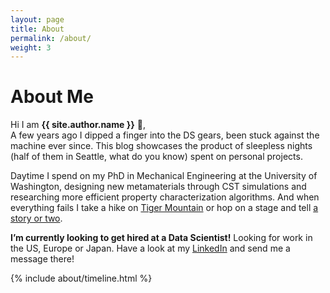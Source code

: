 ```yaml
---
layout: page
title: About
permalink: /about/
weight: 3
---
```


# **About Me**

Hi I am **{{ site.author.name }}** :wave:,<br>
A few years ago I dipped a finger into the DS gears, been stuck against the machine ever since. This blog showcases the product of sleepless nights (half of them in Seattle, what do you know) spent on personal projects.

Daytime I spend on my PhD in Mechanical Engineering at the University of Washington, designing new metamaterials through CST simulations and researching more efficient property characterization algorithms. And when everything fails I take a hike on <a href="https://www.wta.org/go-hiking/hikes/tiger-mountain-trail">Tiger Mountain</a> or hop on a stage and tell <a href="https://themoth.org/">a story or two</a>.

<b>I’m currently looking to get hired at a Data Scientist!</b> Looking for work in the US, Europe or Japan. Have a look at my <a href="https://www.linkedin.com/in/wegrowski/">LinkedIn</a> and send me a message there!

<div class="row">
{% include about/timeline.html %}
</div>

